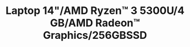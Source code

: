 ---
title:  Laptop 14"/AMD Ryzen™ 3 5300U/4 GB/AMD Radeon™ Graphics/256GBSSD
slug: Laptop-14"/AMD-Ryzen™-3-5300U/4-GB/AMD-Radeon™-Graphics/256GBSSD
harga: 8500000
images: ../images/product01.png
kategori: laptop
youtube: https://www.youtube.com/watch?v=Nk-eV-bO2D0
deskripsi: Terhubung dengan PC Laptop HP 245 dengan teknologi canggih dan sasis ramping yang mudah dibawa ke mana pun Anda pergi. Selesaikan tugas bisnis dengan prosesor AMD dan alat kolaborasi penting. Laptop HP 245 mengikuti gaya kerja mobile dengan desain yang tipis dan ringan. Layar yang indah dengan desain batas yang sempit dan rasio layar-ke-tubuh yang besar menyediakan ruang yang cukup untuk bekerja atau streaming konten. Didukung untuk bisnis Selesaikan proyek dengan prosesor AMD yang kuat [2] dan opsi memori dan penyimpanan yang cepat. Terhubung dengan baik Laptop ini siap terhubung ke semua periferal Anda dan dirancang untuk memenuhi kebutuhan bisnis dengan port data USB Type-C®, port RJ-45, dan port HDMI.
---